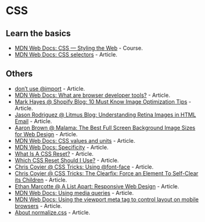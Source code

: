 # CSS

## Learn the basics

* [MDN Web Docs: CSS — Styling the Web](https://developer.mozilla.org/en-US/docs/Learn/CSS) - Course.
* [MDN Web Docs: CSS selectors](https://developer.mozilla.org/en-US/docs/Web/CSS/CSS_Selectors) - Article.

## Others

* [don’t use @import](https://www.stevesouders.com/blog/2009/04/09/dont-use-import/) - Article.
* [MDN Web Docs: What are browser developer tools?](https://developer.mozilla.org/en-US/docs/Learn/Common_questions/What_are_browser_developer_tools) - Article.
* [Mark Hayes @ Shopify Blog: 10 Must Know Image Optimization Tips](https://www.shopify.com/blog/7412852-10-must-know-image-optimization-tips) - Article.
* [Jason Rodriguez @ Litmus Blog: Understanding Retina Images in HTML Email](https://www.litmus.com/blog/understanding-retina-images-in-html-email/) - Article.
* [Aaron Brown @ Malama: The Best Full Screen Background Image Sizes for Web Design](https://www.webmalama.com/the-best-full-screen-background-image-sizes-for-web-design/) - Article.
* [MDN Web Docs: CSS values and units](https://developer.mozilla.org/en-US/docs/Web/CSS/CSS_Values_and_Units) - Article.
* [MDN Web Docs: Specificity](https://developer.mozilla.org/en-US/docs/Web/CSS/Specificity) - Article.
* [What Is A CSS Reset?](https://cssreset.com/what-is-a-css-reset/) - Article.
* [Which CSS Reset Should I Use?](https://cssreset.com//which-css-reset-should-i-use/) - Article.
* [Chris Coyier @ CSS Tricks: Using @font-face](https://css-tricks.com/snippets/css/using-font-face/) - Article.
* [Chris Coyier @ CSS Tricks: The Clearfix: Force an Element To Self-Clear its Children](https://css-tricks.com/snippets/css/clear-fix/) - Article.
* [Ethan Marcotte @ A List Apart: Responsive Web Design](https://alistapart.com/article/responsive-web-design/) - Article.
* [MDN Web Docs: Using media queries](https://developer.mozilla.org/en-US/docs/Web/CSS/Media_Queries/Using_media_queries) - Article.
* [MDN Web Docs: Using the viewport meta tag to control layout on mobile browsers](https://developer.mozilla.org/en-US/docs/Mozilla/Mobile/Viewport_meta_tag) - Article.
* [About normalize.css](http://nicolasgallagher.com/about-normalize-css/) - Article.
